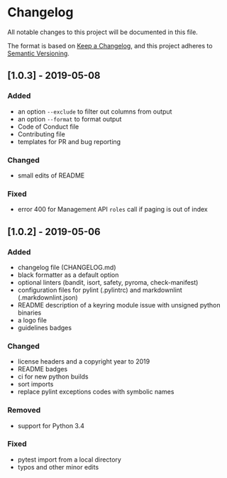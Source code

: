 # Changelog

All notable changes to this project will be documented in this file.

The format is based on [Keep a Changelog](https://keepachangelog.com/en/1.0.0/),
and this project adheres to [Semantic Versioning](https://semver.org/spec/v2.0.0.html).

## [1.0.3] - 2019-05-08

### Added

- an option `--exclude` to filter out columns from output
- an option `--format` to format output
- Code of Conduct file
- Contributing file
- templates for PR and bug reporting

### Changed

- small edits of README

### Fixed

- error 400 for Management API `roles` call if paging is out of index

## [1.0.2] - 2019-05-06

### Added

- changelog file (CHANGELOG.md)
- black formatter as a default option
- optional linters (bandit, isort, safety, pyroma, check-manifest)
- configuration files for pylint (.pylintrc) and markdownlint (.markdownlint.json)
- README description of a keyring module issue with unsigned python binaries
- a logo file
- guidelines badges

### Changed

- license headers and a copyright year to 2019
- README badges
- ci for new python builds
- sort imports
- replace pylint exceptions codes with symbolic names

### Removed

- support for Python 3.4

### Fixed

- pytest import from a local directory
- typos and other minor edits

